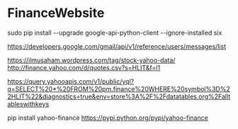 # FinanceWebsite

sudo pip install --upgrade google-api-python-client --ignore-installed six

https://developers.google.com/gmail/api/v1/reference/users/messages/list

https://ilmusaham.wordpress.com/tag/stock-yahoo-data/
http://finance.yahoo.com/d/quotes.csv?s=HLIT&f=l1

https://query.yahooapis.com/v1/public/yql?q=SELECT%20*%20FROM%20pm.finance%20WHERE%20symbol%3D%22HLIT%22&diagnostics=true&env=store%3A%2F%2Fdatatables.org%2Falltableswithkeys

pip install yahoo-finance
https://pypi.python.org/pypi/yahoo-finance
